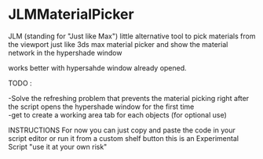 # JLMMaterialPicker
JLM (standing for "Just like Max") little alternative tool to pick materials from the viewport 
just like 3ds max material picker and show the material network in the hypershade window

works better with hypersahde window already opened.

TODO : 

-Solve the refreshing problem that prevents the material picking right after the script opens the hypershade window for the first time   
-get to create a working area tab for each objects (for optional use) 

INSTRUCTIONS
For now you can just copy and paste the code in your script editor or run it from a custom shelf button
this is an Experimental Script "use it at your own risk" 
